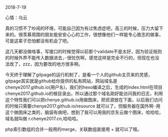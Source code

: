 2018-7-19

心情：乌云

真的习惯不了吵闹的环境，可能自己因为有过焦虑症吧，高三的时候，压力大留下来的。很羡慕周围的朋友能安安心心的工作，很想像他们一样能专心致志的做事，可是这辈子恐怕都没有机会了吧。

这几天都没做啥事，写接口的时候觉得以前那个validate不是太好，因为验证规则的时候外界不能传入数据进去，··很忧伤啊，感觉这样是完全不行的，但现在也没法改了，zzz，因为要改的地方很多啊。

今天终于理解了gitpage的运行机制了，是看一个人的github主页来的灵感，gitpage其实就是github给你提供的私有网站，网站域名是chenye2017.github.io(用户名)，我们的hexo编译之后，生成的index.html在项目chenye2017.github.io的根目录出，所以通过那个域名刚好能访问我的日志，利用这个特性我们可以把chenye.github.io用做图床，把资源放在下面，以后我们访问的时候只需要chenye2017.github.io/resource 就可以了，但服务器在国外啊··用这个做图床之类的，脑袋有病吧，想到了我可以用我的京东云做个图床，哈哈哈，域名就叫做 r.chenye2017.cn,哈哈哈。

php索引数组的合并一般用的merge，关联数组直接用 + 就可以了哦。

